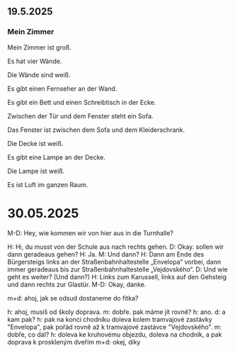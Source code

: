## 19.5.2025

### Mein Zimmer

Mein Zimmer ist groß.

Es hat vier Wände.

Die Wände sind weiß.

Es gibt einen Fernseher an der Wand.

Es gibt ein Bett und einen Schreibtisch in der Ecke.

Zwischen der Tür und dem Fenster steht ein Sofa.

Das Fenster ist zwischen dem Sofa und dem Kleiderschrank.

Die Decke ist weiß.

Es gibt eine Lampe an der Decke.

Die Lampe ist weiß.

Es ist Luft im ganzen Raum.





# 30.05.2025

M-D: Hey, wie kommen wir von hier aus in die Turnhalle?

H: Hi, du musst von der Schule aus nach rechts gehen.
D: Okay. sollen wir dann geradeaus gehen?
H: Ja.
M: Und dann?
H: Dann am Ende des Bürgersteigs links an der Straßenbahnhaltestelle „Envelopa“ vorbei, dann immer geradeaus bis zur Straßenbahnhaltestelle „Vejdovského“.
D: Und wie geht es weiter? (Und dann?)
H: Links zum Karussell, links auf den Gehsteig und dann rechts zur Glastür.
M-D: Okay, danke.



m+d: ahoj, jak se odsud dostaneme do fitka?

h: ahoj, musíš od školy doprava.
m: dobře. pak máme jít rovně?
h: ano.
d: a kam pak?
h: pak na konci chodníku doleva kolem tramvajové zastávky "Envelopa", pak pořád rovně až k tramvajové zastávce "Vejdovského".
m: dobře, co dál?
h: doleva ke kruhovému objezdu,  doleva na chodník, a pak doprava k proskleným dveřím
m+d: okej, díky